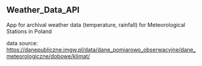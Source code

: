 ## Weather_Data_API
App for archival weather data (temperature, rainfall) for Meteorological Stations in Poland

data source: https://danepubliczne.imgw.pl/data/dane_pomiarowo_obserwacyjne/dane_meteorologiczne/dobowe/klimat/

